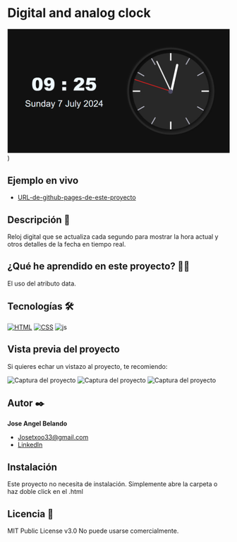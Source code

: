 # Digital and analog clock

![Imagen del proyecto](https://github.com/JoseAngelBelando/clock/blob/main/Captura%20de%20pantalla%202024-07-07%20092600.png))

## Ejemplo en vivo

- [URL-de-github-pages-de-este-proyecto](URL-de-github-pages-de-este-proyecto)

## Descripción 📑

Reloj digital que se actualiza cada segundo para mostrar la hora actual y otros detalles de la fecha en tiempo real.

## ¿Qué he aprendido en este proyecto? 🙇🏻

El uso del atributo data.

## Tecnologías 🛠

<!-- Iconos sacados de: https://github.com/hendrasob/badges/blob/master/README.md y https://github.com/alexandresanlim/Badges4-README.md-Profile -->

[![HTML](https://img.shields.io/badge/HTML5-E34F26?style=for-the-badge&logo=html5&logoColor=white)](https://es.wikipedia.org/wiki/HTML5)
[![CSS](https://img.shields.io/badge/CSS3-1572B6?style=for-the-badge&logo=css3&logoColor=white)](https://es.wikipedia.org/wiki/CSS)
![js](https://img.shields.io/badge/JavaScript-323330?style=for-the-badge&logo=javascript&logoColor=F7DF1E)

## Vista previa del proyecto

Si quieres echar un vistazo al proyecto, te recomiendo:

![Captura del proyecto](https://github.com/eduardofierropro/Portafolio-y-CV/blob/main/CAPTURA-DEL-PROYECTO.jpg?raw=true)
![Captura del proyecto](https://github.com/eduardofierropro/Portafolio-y-CV/blob/main/CAPTURA-DEL-PROYECTO.jpg?raw=true)
![Captura del proyecto](https://github.com/eduardofierropro/Portafolio-y-CV/blob/main/CAPTURA-DEL-PROYECTO.jpg?raw=true)

## Autor ✒️

**Jose Angel Belando**

- Josetxoo33@gmail.com
- [LinkedIn](https://www.linkedin.com/in/tu-url-de-linkedin/)

## Instalación

Este proyecto no necesita de instalación. Simplemente abre la carpeta o haz doble click en el .html

## Licencia 📄

MIT Public License v3.0
No puede usarse comercialmente.
